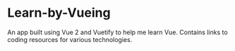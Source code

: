 # Learn-by-Vueing
An app built using Vue 2 and Vuetify to help me learn Vue. Contains links to coding resources for various technologies.
